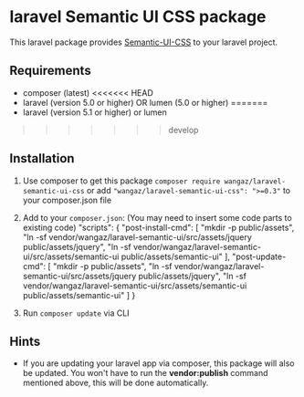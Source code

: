 # laravel Semantic UI CSS package
This laravel package provides [Semantic-UI-CSS](https://github.com/Semantic-Org/Semantic-UI-CSS) to your laravel project.

## Requirements
* composer (latest)
<<<<<<< HEAD
* laravel (version 5.0 or higher) OR lumen (5.0 or higher)
=======
* laravel (version 5.1 or higher) or lumen
>>>>>>> develop


## Installation
1. Use composer to get this package `composer require wangaz/laravel-semantic-ui-css` or add `"wangaz/laravel-semantic-ui-css": ">=0.3"` to your composer.json file
2. Add to your `composer.json`: (You may need to insert some code parts to existing code)
    "scripts": {
      "post-install-cmd": [
        "mkdir -p public/assets",
        "ln -sf vendor/wangaz/laravel-semantic-ui/src/assets/jquery public/assets/jquery",
        "ln -sf vendor/wangaz/laravel-semantic-ui/src/assets/semantic-ui public/assets/semantic-ui"
      ],
      "post-update-cmd": [
        "mkdir -p public/assets",
        "ln -sf vendor/wangaz/laravel-semantic-ui/src/assets/jquery public/assets/jquery",
        "ln -sf vendor/wangaz/laravel-semantic-ui/src/assets/semantic-ui public/assets/semantic-ui"
      ]
    }

3. Run `composer update` via CLI

## Hints
* If you are updating your laravel app via composer, this package will also be updated. You won't have to run the **vendor:publish** command mentioned above, this will be done automatically.
